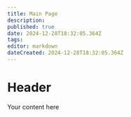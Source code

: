 ```yaml
---
title: Main Page
description: 
published: true
date: 2024-12-28T18:32:05.364Z
tags: 
editor: markdown
dateCreated: 2024-12-28T18:32:05.364Z
---
```


# Header
Your content here